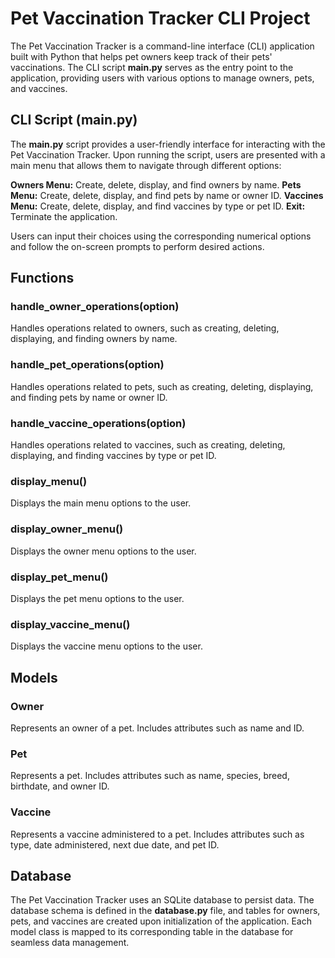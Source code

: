 # Pet Vaccination Tracker CLI Project

The Pet Vaccination Tracker is a command-line interface (CLI) application built with Python that helps pet owners keep track of their pets' vaccinations. The CLI script **main.py** serves as the entry point to the application, providing users with various options to manage owners, pets, and vaccines.

## CLI Script (main.py)

The **main.py** script provides a user-friendly interface for interacting with the Pet Vaccination Tracker. Upon running the script, users are presented with a main menu that allows them to navigate through different options:

**Owners Menu:** Create, delete, display, and find owners by name.
**Pets Menu:** Create, delete, display, and find pets by name or owner ID.
**Vaccines Menu:** Create, delete, display, and find vaccines by type or pet ID.
**Exit:** Terminate the application.

Users can input their choices using the corresponding numerical options and follow the on-screen prompts to perform desired actions.

## Functions

### handle_owner_operations(option)

Handles operations related to owners, such as creating, deleting, displaying, and finding owners by name.

### handle_pet_operations(option)

Handles operations related to pets, such as creating, deleting, displaying, and finding pets by name or owner ID.

### handle_vaccine_operations(option)

Handles operations related to vaccines, such as creating, deleting, displaying, and finding vaccines by type or pet ID.

### display_menu()

Displays the main menu options to the user.

### display_owner_menu()

Displays the owner menu options to the user.

### display_pet_menu()

Displays the pet menu options to the user.

### display_vaccine_menu()

Displays the vaccine menu options to the user.

## Models

### Owner

Represents an owner of a pet. Includes attributes such as name and ID.

### Pet

Represents a pet. Includes attributes such as name, species, breed, birthdate, and owner ID.

### Vaccine

Represents a vaccine administered to a pet. Includes attributes such as type, date administered, next due date, and pet ID.

## Database

The Pet Vaccination Tracker uses an SQLite database to persist data. The database schema is defined in the **database.py** file, and tables for owners, pets, and vaccines are created upon initialization of the application. Each model class is mapped to its corresponding table in the database for seamless data management.